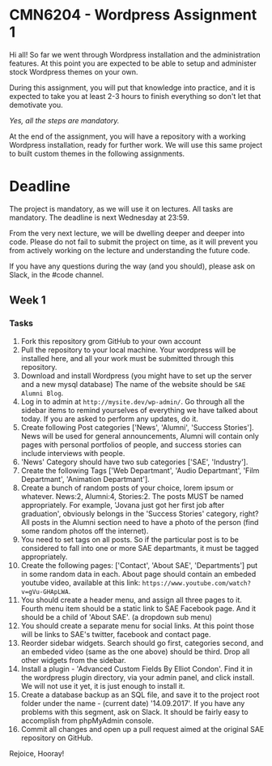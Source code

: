 # CMN6204 - Wordpress Assignment 1

Hi all! So far we went through Wordpress installation and the administration features. At this point you are expected to be able to setup and administer stock Wordpress themes on your own.

During this assignment, you will put that knowledge into practice, and it is expected to take you at least 2-3 hours to finish everything so don't let that demotivate you.

*Yes, all the steps are mandatory.*

At the end of the assignment, you will have a repository with a working Wordpress installation, ready for further work. We will use this same project to built custom themes in the following assignments.

# Deadline

The project is mandatory, as we will use it on lectures. All tasks are mandatory. The deadline is next Wednesday at 23:59. 

From the very next lecture, we will be dwelling deeper and deeper into code. Please do not fail to submit the project on time, as it will prevent you from actively working on the lecture and understanding the future code.

If you have any questions during the way (and you should), please ask on Slack, in the #code channel.

## Week 1

### Tasks

1. Fork this repository grom GitHub to your own account
2. Pull the repository to your local machine. Your wordpress will be installed here, and all your work must be submitted through this repository.
3. Download and install Wordpress (you might have to set up the server and a new mysql database) The name of the website should be `SAE Alumni Blog`.
4. Log in to admin at `http://mysite.dev/wp-admin/`. Go through all the sidebar items to remind yourselves of everything we have talked about today. If you are asked to perform any updates, do it.
5. Create following Post categories ['News', 'Alumni', 'Success Stories']. News will be used for general announcements, Alumni will contain only pages with personal portfolios of people, and success stories can include interviews with people.
6. 'News' Category should have two sub categories ['SAE', 'Industry'].
7. Create the following Tags ['Web Departmant', 'Audio Departmant', 'Film Departmant', 'Animation Departmant'].
8. Create a bunch of random posts of your choice, lorem ipsum or whatever. News:2, Alumni:4, Stories:2. The posts MUST be named appropriately. For example, 'Jovana just got her first job after graduation', obviously belongs in the 'Success Stories' category, right? All posts in the Alumni section need to have a photo of the person (find some random photos off the internet).
9. You need to set tags on all posts. So if the particular post is to be considered to fall into one or more SAE departmants, it must be tagged appropriately.
10. Create the following pages: ['Contact', 'About SAE', 'Departments'] put in some random data in each. About page should contain an embeded youtube video, available at this link: `https://www.youtube.com/watch?v=gVu-GHApLWA`.
11. You should create a header menu, and assign all three pages to it. Fourth menu item should be a static link to SAE Facebook page. And it should be a child of 'About SAE'. (a dropdown sub menu)
12. You should create a separate menu for social links. At this point those will be links to SAE's twitter, facebook and contact page.
13. Reorder sidebar widgets. Search should go first, categories second, and an embeded video (same as the one above) should be third. Drop all other widgets from the sidebar.
14. Install a plugin - 'Advanced Custom Fields By Elliot Condon'. Find it in the wordpress plugin directory, via your admin panel, and click install. We will not use it yet, it is just enough to install it.
15. Create a database backup as an SQL file, and save it to the project root folder under the name - (current date) '14.09.2017'. If you have any problems with this segment, ask on Slack. It should be fairly easy to accomplish from phpMyAdmin console.
16. Commit all changes and open up a pull request aimed at the original SAE repository on GitHub.

Rejoice, Hooray!

